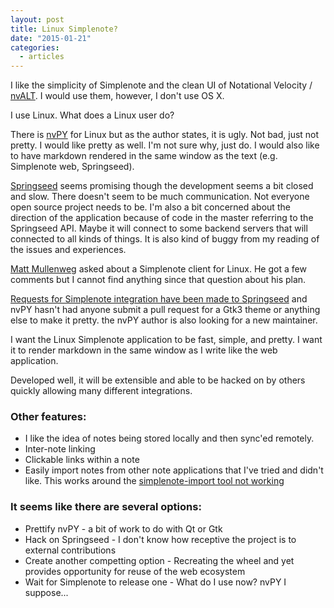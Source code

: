 ```yaml
---
layout: post
title: Linux Simplenote?
date: "2015-01-21"
categories:
  - articles
---
```


I like the simplicity of Simplenote and the clean UI of Notational Velocity / [nvALT](http://brettterpstra.com/projects/nvalt/). I would use them, however, I don't use OS X. 

I use Linux. What does a Linux user do?

There is [nvPY](https://github.com/cpbotha/nvpy) for Linux but as the author states, it is ugly. Not bad, just not pretty. I would like pretty as well. I'm not sure why, just do. I would also like to have markdown rendered in the same window as the text (e.g. Simplenote web, Springseed). 

[Springseed](http://getspringseed.com/) seems promising though the development seems a bit closed and slow. There doesn't seem to be much communication. Not everyone open source project needs to be. I'm also a bit concerned about the direction of the application because of code in the master referring to the Springseed API. Maybe it will connect to some backend servers that will connected to all kinds of things. It is also kind of buggy from my reading of the issues and experiences.

[Matt Mullenweg](http://ma.tt/2014/08/simplenote-for-linux/) asked about a Simplenote client for Linux. He got a few comments but I cannot find anything since that question about his plan. 

[Requests for Simplenote integration have been made to Springseed](https://github.com/byhestia/springseed/issues/139)  and nvPY hasn't had anyone submit a pull request for a Gtk3 theme or anything else to make it pretty. the nvPY author is also looking for a new maintainer.

I want the Linux Simplenote application to be fast, simple, and pretty. 
I want it to render markdown in the same window as I write like the web application.

Developed well, it will be extensible and able to be hacked on by others quickly allowing many different integrations.

### Other features:

* I like the idea of notes being stored locally and then sync'ed remotely. 
* Inter-note linking
* Clickable links within a note
* Easily import notes from other note applications that I've tried and didn't like. This works around the [simplenote-import tool not working](http://help.simplenote.com/customer/portal/questions/8349691-is-importing-broken-)

### It seems like there are several options:

* Prettify nvPY - a bit of work to do with Qt or Gtk  
* Hack on Springseed - I don't know how receptive the project is to external contributions  
* Create another competting option - Recreating the wheel and yet provides opportunity for reuse of the web ecosystem  
* Wait for Simplenote to release one - What do I use now?  nvPY I suppose...

